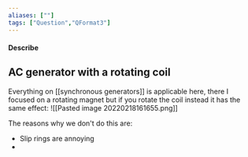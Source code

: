 ```yaml
---
aliases: [""]
tags: ["Question","QFormat3"]
---
```


#### Describe 
## AC generator with a rotating coil
Everything on [[synchronous generators]] is applicable here, there I focused on a rotating magnet but if you rotate the coil instead it has the same effect:
![[Pasted image 20220218161655.png]]

The reasons why we don't do this are:
- Slip rings are annoying
- 